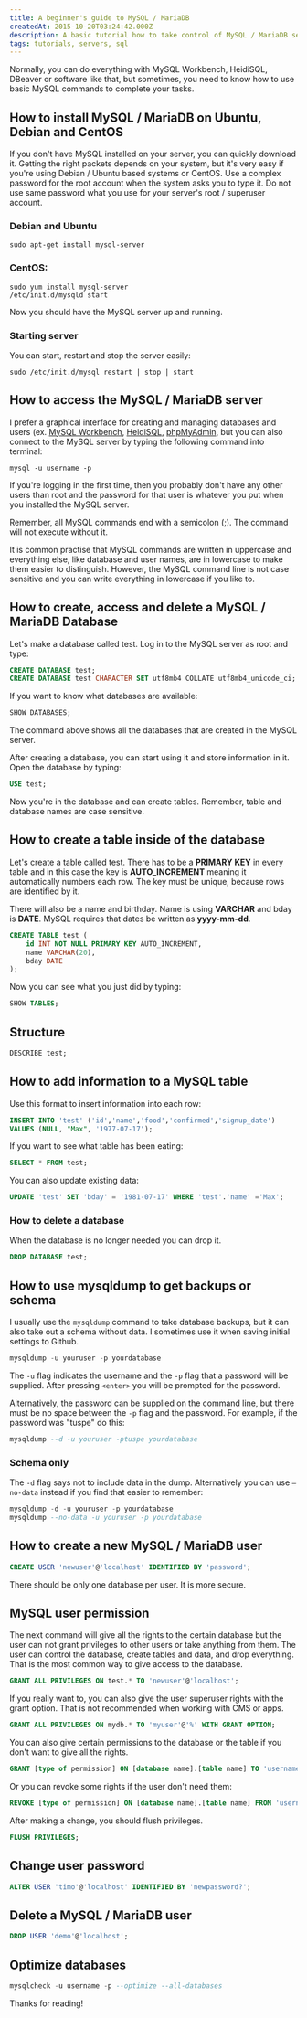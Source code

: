 ```yaml
---
title: A beginner's guide to MySQL / MariaDB
createdAt: 2015-10-20T03:24:42.000Z
description: A basic tutorial how to take control of MySQL / MariaDB server, how to make a database and a user, and how to store information in the MySQL database.
tags: tutorials, servers, sql
---
```


Normally, you can do everything with MySQL Workbench, HeidiSQL, DBeaver or software like that, but sometimes, you need to know how to use basic MySQL commands to complete your tasks.

## How to install MySQL / MariaDB on Ubuntu, Debian and CentOS

If you don't have MySQL installed on your server, you can quickly download it. Getting the right packets depends on your system, but it's very easy if you're using Debian / Ubuntu based systems or CentOS. Use a complex password for the root account when the system asks you to type it. Do not use same password what you use for your server's root / superuser account.

### Debian and Ubuntu

```Shell
sudo apt-get install mysql-server
```

### CentOS:

```Shell
sudo yum install mysql-server
/etc/init.d/mysqld start
```

Now you should have the MySQL server up and running.

### Starting server

You can start, restart and stop the server easily:

```Shell
sudo /etc/init.d/mysql restart | stop | start
```

## How to access the MySQL / MariaDB server

I prefer a graphical interface for creating and managing databases and users (ex. [MySQL Workbench](https://www.mysql.com/products/workbench/), [HeidiSQL](https://www.heidisql.com/), [phpMyAdmin](https://www.phpmyadmin.net/), but you can also connect to the MySQL server by typing the following command into terminal:

```Shell
mysql -u username -p
```

If you're logging in the first time, then you probably don't have any other users than root and the password for that user is whatever you put when you installed the MySQL server.

Remember, all MySQL commands end with a semicolon (;). The command will not execute without it.

It is common practise that MySQL commands are written in uppercase and everything else, like database and user names, are in lowercase to make them easier to distinguish. However, the MySQL command line is not case sensitive and you can write everything in lowercase if you like to.

## How to create, access and delete a MySQL / MariaDB Database

Let's make a database called test. Log in to the MySQL server as root and type:

```SQL
CREATE DATABASE test;
CREATE DATABASE test CHARACTER SET utf8mb4 COLLATE utf8mb4_unicode_ci;
```

If you want to know what databases are available:

```SQL
SHOW DATABASES;
```

The command above shows all the databases that are created in the MySQL server.

After creating a database, you can start using it and store information in it. Open the database by typing:

```SQL
USE test;
```

Now you're in the database and can create tables. Remember, table and database names are case sensitive.

## How to create a table inside of the database

Let's create a table called test. There has to be a **PRIMARY KEY** in every table and in this case the key is **AUTO_INCREMENT** meaning it automatically numbers each row. The key must be unique, because rows are identified by it.

There will also be a name and birthday. Name is using **VARCHAR** and bday is **DATE**. MySQL requires that dates be written as **yyyy-mm-dd**.

```SQL
CREATE TABLE test (
    id INT NOT NULL PRIMARY KEY AUTO_INCREMENT,
    name VARCHAR(20),
    bday DATE
);
```

Now you can see what you just did by typing:

```SQL
SHOW TABLES;
```

## Structure

```SQL
DESCRIBE test;
```

## How to add information to a MySQL table

Use this format to insert information into each row:

```SQL
INSERT INTO 'test' ('id','name','food','confirmed','signup_date')
VALUES (NULL, "Max", '1977-07-17');
```

If you want to see what table has been eating:

```SQL
SELECT * FROM test;
```

You can also update existing data:

```SQL
UPDATE 'test' SET 'bday' = '1981-07-17' WHERE 'test'.'name' ='Max';
```

### How to delete a database

When the database is no longer needed you can drop it.

```SQL
DROP DATABASE test;
```

## How to use mysqldump to get backups or schema

I usually use the `mysqldump` command to take database backups, but it can also take out a schema without data. I sometimes use it when saving initial settings to Github.

```SQL
mysqldump -u youruser -p yourdatabase
```

The `-u` flag indicates the username and the `-p` flag that a password will be supplied. After pressing `<enter>` you will be prompted for the password.

Alternatively, the password can be supplied on the command line, but there must be no space between the `-p` flag and the password. For example, if the password was "tuspe" do this:

```SQL
mysqldump --d -u youruser -ptuspe yourdatabase
```

### Schema only

The `-d` flag says not to include data in the dump. Alternatively you can use `–no-data` instead if you find that easier to remember:

```SQL
mysqldump -d -u youruser -p yourdatabase  
mysqldump --no-data -u youruser -p yourdatabase
```

## How to create a new MySQL / MariaDB user

```SQL
CREATE USER 'newuser'@'localhost' IDENTIFIED BY 'password';
```

There should be only one database per user. It is more secure.

## MySQL user permission

The next command will give all the rights to the certain database but the user can not grant privileges to other users or take anything from them. The user can control the database, create tables and data, and drop everything. That is the most common way to give access to the database.

```SQL
GRANT ALL PRIVILEGES ON test.* TO 'newuser'@'localhost';
```

If you really want to, you can also give the user superuser rights with the grant option. That is not recommended when working with CMS or apps.

```SQL
GRANT ALL PRIVILEGES ON mydb.* TO 'myuser'@'%' WITH GRANT OPTION;
```

You can also give certain permissions to the database or the table if you don't want to give all the rights.

```SQL
GRANT [type of permission] ON [database name].[table name] TO 'username'@'localhost';
```

Or you can revoke some rights if the user don't need them:

```SQL
REVOKE [type of permission] ON [database name].[table name] FROM 'username'@'localhost';
```

After making a change, you should flush privileges.

```SQL
FLUSH PRIVILEGES;
```

## Change user password

```SQL
ALTER USER 'timo'@'localhost' IDENTIFIED BY 'newpassword?';
```

## Delete a MySQL / MariaDB user

```SQL
DROP USER 'demo'@'localhost';
```

## Optimize databases

```SQL
mysqlcheck -u username -p --optimize --all-databases
```

Thanks for reading!
